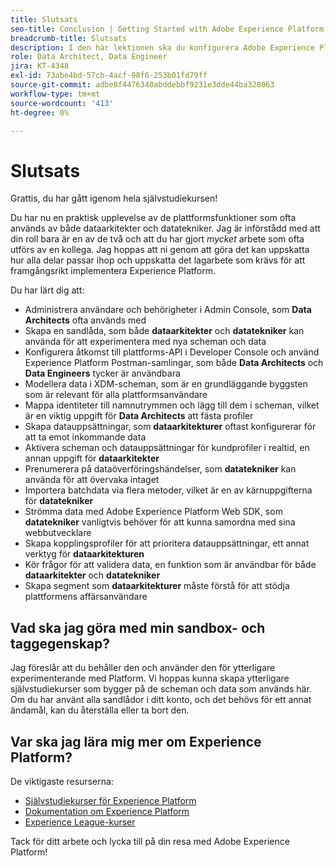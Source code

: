 ```yaml
---
title: Slutsats
seo-title: Conclusion | Getting Started with Adobe Experience Platform for Data Architects and Data Engineers
breadcrumb-title: Slutsats
description: I den här lektionen ska du konfigurera Adobe Experience Platform användarbehörigheter med Adobe Admin Console.
role: Data Architect, Data Engineer
jira: KT-4348
exl-id: 73abe4bd-57cb-4acf-98f6-253b01fd79ff
source-git-commit: adbe8f4476340abddebbf9231e3dde44ba328063
workflow-type: tm+mt
source-wordcount: '413'
ht-degree: 0%

---
```


# Slutsats

<!--5min-->

Grattis, du har gått igenom hela självstudiekursen!

Du har nu en praktisk upplevelse av de plattformsfunktioner som ofta används av både dataarkitekter och datatekniker. Jag är införstådd med att din roll bara är en av de två och att du har gjort _mycket_ arbete som ofta utförs av en kollega. Jag hoppas att ni genom att göra det kan uppskatta hur alla delar passar ihop och uppskatta det lagarbete som krävs för att framgångsrikt implementera Experience Platform.

Du har lärt dig att:

* Administrera användare och behörigheter i Admin Console, som **Data Architects** ofta används med
* Skapa en sandlåda, som både **dataarkitekter** och **datatekniker** kan använda för att experimentera med nya scheman och data
* Konfigurera åtkomst till plattforms-API i Developer Console och använd Experience Platform Postman-samlingar, som både **Data Architects** och **Data Engineers** tycker är användbara
* Modellera data i XDM-scheman, som är en grundläggande byggsten som är relevant för alla plattformsanvändare
* Mappa identiteter till namnutrymmen och lägg till dem i scheman, vilket är en viktig uppgift för **Data Architects** att fästa profiler
* Skapa datauppsättningar, som **dataarkitekturer** oftast konfigurerar för att ta emot inkommande data
* Aktivera scheman och datauppsättningar för kundprofiler i realtid, en annan uppgift för **dataarkitekter**
* Prenumerera på dataöverföringshändelser, som **datatekniker** kan använda för att övervaka intaget
* Importera batchdata via flera metoder, vilket är en av kärnuppgifterna för **datatekniker**
* Strömma data med Adobe Experience Platform Web SDK, som **datatekniker** vanligtvis behöver för att kunna samordna med sina webbutvecklare
* Skapa kopplingsprofiler för att prioritera datauppsättningar, ett annat verktyg för **dataarkitekturen**
* Kör frågor för att validera data, en funktion som är användbar för både **dataarkitekter** och **datatekniker**
* Skapa segment som **dataarkitekturer** måste förstå för att stödja plattformens affärsanvändare



## Vad ska jag göra med min sandbox- och taggegenskap?

Jag föreslår att du behåller den och använder den för ytterligare experimenterande med Platform. Vi hoppas kunna skapa ytterligare självstudiekurser som bygger på de scheman och data som används här. Om du har använt alla sandlådor i ditt konto, och det behövs för ett annat ändamål, kan du återställa eller ta bort den.

## Var ska jag lära mig mer om Experience Platform?

De viktigaste resurserna:

* [Självstudiekurser för Experience Platform](https://experienceleague.adobe.com/docs/platform-learn/tutorials/overview.html)
* [Dokumentation om Experience Platform](https://experienceleague.adobe.com/docs/experience-platform/landing/home.html)
* [Experience League-kurser](https://experienceleague.adobe.com/#dashboard/learning)

Tack för ditt arbete och lycka till på din resa med Adobe Experience Platform!
